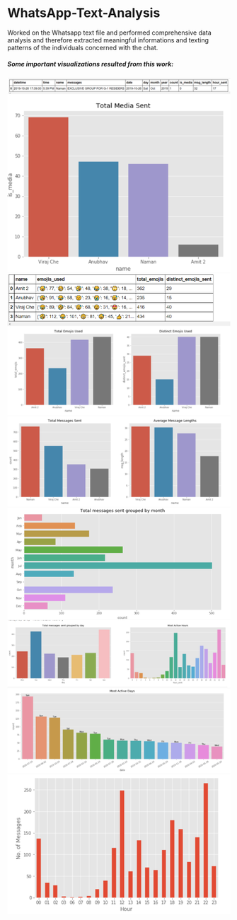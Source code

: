 # WhatsApp-Text-Analysis
Worked on the Whatsapp text file and performed comprehensive data analysis and therefore extracted meaningful informations and texting patterns of the individuals concerned with the chat.<br>
##### Some important visualizations resulted from this work:

<img src="images/image1.png">

<img src="images/image2.png">

<img src="images/image3.png">

<img src="images/image4.png">

<img src="images/image5.png">

<img src="images/image6.png">

<img src="images/image7.png">

<img src="images/image8.png">

<img src="images/image9.png">
